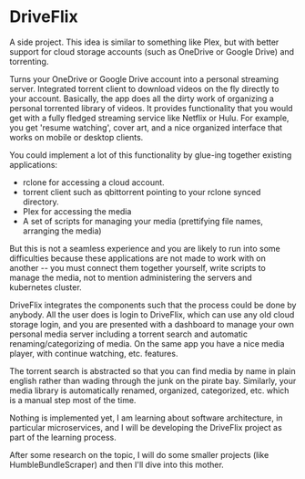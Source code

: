 # DriveFlix

A side project. This idea is similar to something like Plex, but with better
support for cloud storage accounts (such as OneDrive or Google Drive) and
torrenting.

Turns your OneDrive or Google Drive account into a personal streaming server.
Integrated torrent client to download videos on the fly directly to your account.
Basically, the app does all the dirty work of organizing a personal torrented
library of videos. It provides functionality that you would get with a fully
fledged streaming service like Netflix or Hulu. For example, you get 'resume
watching', cover art, and a nice organized interface that works on mobile or
desktop clients.

You could implement a lot of this functionality by glue-ing together existing
applications:

- rclone for accessing a cloud account.
- torrent client such as qbittorrent pointing to your rclone synced directory.
- Plex for accessing the media
- A set of scripts for managing your media (prettifying file names, arranging
the media)

But this is not a seamless experience and you are likely to run into some
difficulties because these applications are not made to work with on another --
you must connect them together yourself, write scripts to manage the media, not
to mention administering the servers and kubernetes cluster.

DriveFlix integrates the components such that the process could be done by
anybody. All the user does is login to DriveFlix, which can use any old cloud
storage login, and you are presented with a dashboard to manage your own
personal media server including a torrent search and automatic
renaming/categorizing of media. On the same app you have a nice media player,
with continue watching, etc. features.

The torrent search is abstracted so that you can find media by name in plain
english rather than wading through the junk on the pirate bay. Similarly, your
media library is automatically renamed, organized, categorized, etc. which is a
manual step most of the time.

Nothing is implemented yet, I am learning about software architecture, in
particular microservices, and I will be developing the DriveFlix project as part
of the learning process.

After some research on the topic, I will do some smaller projects (like
HumbleBundleScraper) and then I'll dive into this mother.

